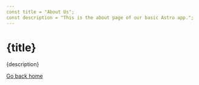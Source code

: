 ```yaml
---
const title = "About Us";
const description = "This is the about page of our basic Astro app.";
---
```


<html>
<head>
    <title>{title}</title>
    <meta name="description" content={description} />
</head>
<body>
    <h1>{title}</h1>
    <p>{description}</p>
    <a href="/">Go back home</a>
</body>
</html>
